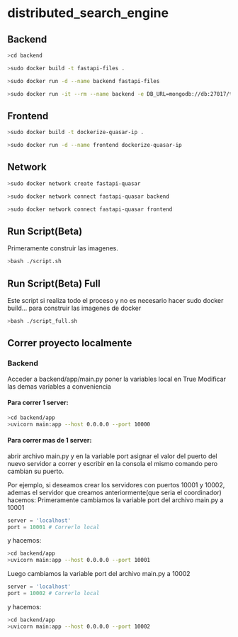 # distributed_search_engine

## Backend

```bash
>cd backend

>sudo docker build -t fastapi-files .

>sudo docker run -d --name backend fastapi-files

>sudo docker run -it --rm --name backend -e DB_URL=mongodb://db:27017/test -e PORT=10000 fastapi-files
```

## Frontend
```bash
>sudo docker build -t dockerize-quasar-ip .

>sudo docker run -d --name frontend dockerize-quasar-ip
```

## Network
```bash
>sudo docker network create fastapi-quasar

>sudo docker network connect fastapi-quasar backend

>sudo docker network connect fastapi-quasar frontend
```
## Run Script(Beta)
Primeramente construir las imagenes.
```bash
>bash ./script.sh
```

## Run Script(Beta) Full
Este script si realiza todo el proceso y no es necesario hacer sudo docker build... para construir las imagenes de docker
```bash
>bash ./script_full.sh
```

## Correr proyecto localmente
### Backend
Acceder a backend/app/main.py poner la variables local en True
Modificar las demas variables a conveniencia

#### Para correr 1 server:
```bash
>cd backend/app
>uvicorn main:app --host 0.0.0.0 --port 10000
```

#### Para correr mas de 1 server:
abrir archivo main.py y en la variable port asignar el valor del puerto del nuevo servidor a correr y escribir en la consola el mismo comando pero cambian su puerto.

Por ejemplo, si deseamos crear los servidores con puertos 10001 y 10002, ademas el servidor que creamos anteriormente(que seria el coordinador) hacemos:
Primeramente cambiamos la variable port del archivo main.py a 10001 

```python
server = 'localhost'
port = 10001 # Correrlo local
```

y hacemos:
```bash
>cd backend/app
>uvicorn main:app --host 0.0.0.0 --port 10001
```

Luego cambiamos la variable port del archivo main.py a 10002 
```python
server = 'localhost'
port = 10002 # Correrlo local
```


y hacemos:
```bash
>cd backend/app
>uvicorn main:app --host 0.0.0.0 --port 10002
```